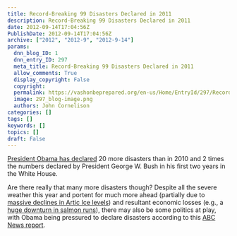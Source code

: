```yaml
---
title: Record-Breaking 99 Disasters Declared in 2011
description: Record-Breaking 99 Disasters Declared in 2011
date: 2012-09-14T17:04:56Z
PublishDate: 2012-09-14T17:04:56Z
archive: ["2012", "2012-9", "2012-9-14"]
params:
  dnn_blog_ID: 1
  dnn_entry_ID: 297
  meta_title: Record-Breaking 99 Disasters Declared in 2011
  allow_comments: True
  display_copyright: False
  copyright:
  permalink: https://vashonbeprepared.org/en-us/Home/EntryId/297/Record-Breaking-99-Disasters-Declared-in-2011
  image: 297_blog-image.png
  authors: John Cornelison
categories: []
tags: []
keywords: []
topics: []
draft: False
---
```


<p><a href="http://abcnews.go.com/blogs/politics/2011/10/obama-has-declared-record-breaking-89-disasters-so-far-in-2011/" target="_blank">President Obama has declared</a> 20 more disasters than in 2010 and 2 times the numbers declared by President George W. Bush in his first two years in the White House. </p>  <p>Are there really that many more disasters though? Despite all the severe weather this year and portent for much more ahead (partially due to <a href="http://www.heraldnet.com/article/20120913/NEWS02/120919931" target="_blank">massive declines in Artic Ice levels</a>) and resultant economic losses (e.g., a <a href="seattletimes.com/html/localnews/2019149639_apakalaskasalmondisasterdeclaration2ndldwritethru.html" target="_blank">huge downturn in salmon runs</a>), there may also be some politics at play, with Obama being pressured to declare disasters according to this <a href="http://abcnews.go.com/Politics/OTUS/obama-declared-record-breaking-99-disasters-2011/story?id=17230545" target="_blank">ABC News report</a>.</p>
